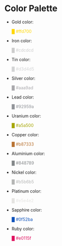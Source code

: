 # Color Palette

+ Gold color: <p style="color:#ffd700">█ #ffd700</p>

+ Iron color: <p style="color:#cdcdcd">█ #cdcdcd</p>

+ Tin color: <p style="color:#d3d4d5">█ #d3d4d5</p>

+ Silver color: <p style="color:#aaa9ad">█ #aaa9ad</p>

+ Lead color: <p style="color:#92959a">█ #92959a</p>

+ Uranium color: <p style="color:#a5a500">█ #a5a500</p>

+ Copper color: <p style="color:#b87333">█ #b87333</p>

+ Aluminium color: <p style="color:#848789">█ #848789</p>

+ Nickel color: <p style="color:#b5b6b5">█ #b5b6b5</p>

+ Platinum color: <p style="color:#e5e4e2">█ #e5e4e2</p>

+ Sapphire color: <p style="color:#0f52ba">█ #0f52ba</p>

+ Ruby color: <p style="color:#e0115f">█ #e0115f</p>
